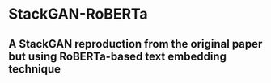 # StackGAN-RoBERTa

## A StackGAN reproduction from the original paper but using RoBERTa-based text embedding technique

